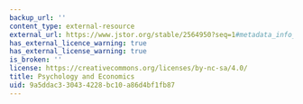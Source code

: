 ```yaml
---
backup_url: ''
content_type: external-resource
external_url: https://www.jstor.org/stable/2564950?seq=1#metadata_info_tab_contents
has_external_licence_warning: true
has_external_license_warning: true
is_broken: ''
license: https://creativecommons.org/licenses/by-nc-sa/4.0/
title: Psychology and Economics
uid: 9a5ddac3-3043-4228-bc10-a86d4bf1fb87
---
```

